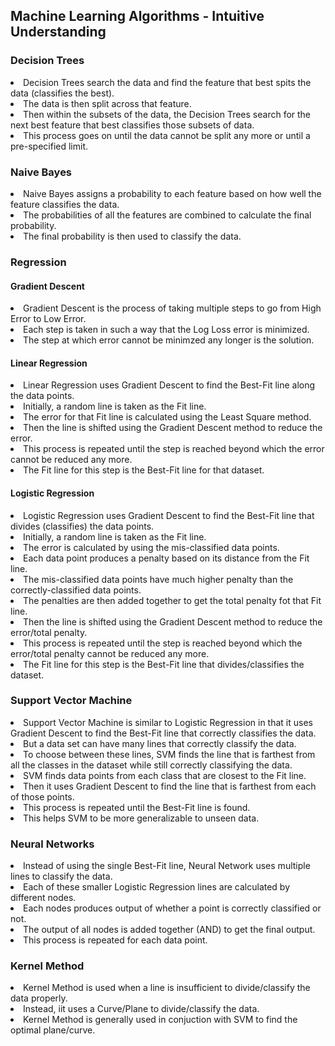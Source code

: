 ## Machine Learning Algorithms - Intuitive Understanding

### Decision Trees
<li> Decision Trees search the data and find the feature that best spits the data (classifies the best). 
<li> The data is then split across that feature. 
<li> Then within the subsets of the data, the Decision Trees search for the next best feature that best classifies those subsets of data. 
<li> This process goes on until the data cannot be split any more or until a pre-specified limit.

### Naive Bayes
<li> Naive Bayes assigns a probability to each feature based on how well the feature classifies the data.
<li> The probabilities of all the features are combined to calculate the final probability.
<li> The final probability is then used to classify the data.

### Regression
#### Gradient Descent
<li> Gradient Descent is the process of taking multiple steps to go from High Error to Low Error.
<li> Each step is taken in such a way that the Log Loss error is minimized.
<li> The step at which error cannot be minimzed any longer is the solution.

#### Linear Regression
<li> Linear Regression uses Gradient Descent to find the Best-Fit line along the data points.
<li> Initially, a random line is taken as the Fit line.
<li> The error for that Fit line is calculated using the Least Square method.
<li> Then the line is shifted using the Gradient Descent method to reduce the error.
<li> This process is repeated until the step is reached beyond which the error cannot be reduced any more.
<li> The Fit line for this step is the Best-Fit line for that dataset.

#### Logistic Regression
<li> Logistic Regression uses Gradient Descent to find the Best-Fit line that divides (classifies) the data points.
<li> Initially, a random line is taken as the Fit line.
<li> The error is calculated by using the mis-classified data points.
<li> Each data point produces a penalty based on its distance from the Fit line.
<li> The mis-classified data points have much higher penalty than the correctly-classified data points.
<li> The penalties are then added together to get the total penalty fot that Fit line.
<li> Then the line is shifted using the Gradient Descent method to reduce the error/total penalty.
<li> This process is repeated until the step is reached beyond which the error/total penalty cannot be reduced any more.
<li> The Fit line for this step is the Best-Fit line that divides/classifies the dataset.

### Support Vector Machine
<li> Support Vector Machine is similar to Logistic Regression in that it uses Gradient Descent to find the Best-Fit line that correctly classifies the data.
<li> But a data set can have many lines that correctly classify the data.
<li> To choose between these lines, SVM finds the line that is farthest from all the classes in the dataset while still correctly classifying the data.
<li> SVM finds data points from each class that are closest to the Fit line.
<li> Then it uses Gradient Descent to find the line that is farthest from each of those points.
<li> This process is repeated until the Best-Fit line is found.
<li> This helps SVM to be more generalizable to unseen data.

### Neural Networks
<li> Instead of using the single Best-Fit line, Neural Network uses multiple lines to classify the data.
<li> Each of these smaller Logistic Regression lines are calculated by different nodes.
<li> Each nodes produces output of whether a point is correctly classified or not.
<li> The output of all nodes is added together (AND) to get the final output.
<li> This process is repeated for each data point.

### Kernel Method
<li> Kernel Method is used when a line is insufficient to divide/classify the data properly.
<li> Instead, iit uses a Curve/Plane to divide/classify the data.
<li> Kernel Method is generally used in conjuction with SVM to find the optimal plane/curve.


